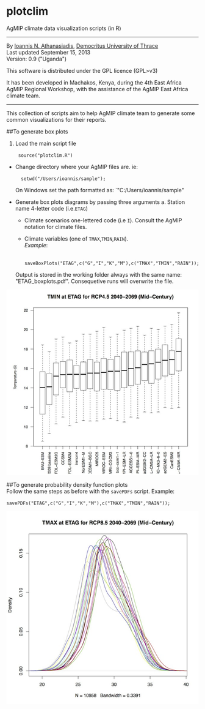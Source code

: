 plotclim
========

AgMIP climate data visualization scripts (in R)
- - - 
By [Ioannis N. Athanasiadis](http://www.athanasiadis.info), [Democritus University of Thrace](http://eco.logismi.co)   
Last updated September 15, 2013  
Version: 0.9 ("Uganda")   

This software is distributed under the GPL licence (GPL>v3)

It has been developed in Machakos, Kenya, during the 4th East Africa AgMIP Regional Workshop, with the assistance of the AgMIP East Africa climate team.

- - - 

This collection of scripts aim to help AgMIP climate team to generate some common visualizations for their reports.






##To generate box plots

1. Load the main script file

 		source("plotclim.R")
 	
- Change directory where your AgMIP files are. ie:

 		setwd("/Users/ioannis/sample");
   On Windows set the path formatted as: `"C:/Users/ioannis/sample"
   
-  Generate box plots diagrams by passing three arguments 
	a. Station name 4-letter code (i.e.`ETAG`)
	- Climate scenarios one-lettered code (i.e `I`). Consult the AgMIP notation for climate files.
	- Climate variables (one of `TMAX`,`TMIN`,`RAIN`).   
	*Example*:
	
			saveBoxPlots("ETAG",c("G","I","K","M"),c("TMAX","TMIN","RAIN"));
	
	Output is stored in the working folder always with the same name: "ETAG_boxplots.pdf".
	Consequetive runs will overwrite the file.

![Box plots](figures/example1.jpg)
	


##To generate probability density function plots	    
Follow the same steps as before with the `savePDFs` script. Example:    
	    
	savePDFs("ETAG",c("G","I","K","M"),c("TMAX","TMIN","RAIN"));      


![PDFs](figures/example2.jpg)

